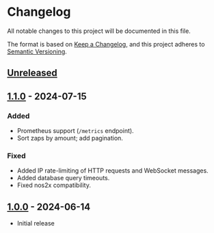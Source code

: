 # Changelog

All notable changes to this project will be documented in this file.

The format is based on [Keep a Changelog](https://keepachangelog.com/en/1.1.0/),
and this project adheres to [Semantic Versioning](https://semver.org/spec/v2.0.0.html).

## [Unreleased]

## [1.1.0] - 2024-07-15

### Added

- Prometheus support (`/metrics` endpoint).
- Sort zaps by amount; add pagination.

### Fixed

- Added IP rate-limiting of HTTP requests and WebSocket messages.
- Added database query timeouts.
- Fixed nos2x compatibility.

## [1.0.0] - 2024-06-14

- Initial release

[unreleased]: https://gitlab.com/soapbox-pub/ditto/-/compare/v1.1.0...HEAD
[1.1.0]: https://gitlab.com/soapbox-pub/ditto/-/compare/v1.0.0...v1.1.0
[1.0.0]: https://gitlab.com/soapbox-pub/ditto/-/tags/v1.0.0

